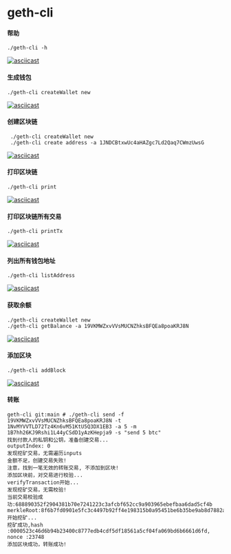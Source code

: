 # geth-cli

#### 帮助

```
./geth-cli -h
```

[![asciicast](https://asciinema.org/a/gRegeEiD9h2ueZevenIx83udx.svg)](https://asciinema.org/a/gRegeEiD9h2ueZevenIx83udx)

#### 生成钱包

```
./geth-cli createWallet new
```

[![asciicast](https://asciinema.org/a/Wf2sUMNZYJ5mGa7GvhzJyYfyY.svg)](https://asciinema.org/a/Wf2sUMNZYJ5mGa7GvhzJyYfyY)

#### 创建区块链

```
 ./geth-cli createWallet new
 ./geth-cli create address -a 1JNDCBtxwUc4aHAZgc7Ld2Qaq7CWmzUwsG
```

[![asciicast](https://asciinema.org/a/B8ewzjvBd4HDUrsTYsEPTkTMx.svg)](https://asciinema.org/a/B8ewzjvBd4HDUrsTYsEPTkTMx)

#### 打印区块链

```
./geth-cli print
```

[![asciicast](https://asciinema.org/a/e8PbKenxzqOo5NqoCQoUNyjaU.svg)](https://asciinema.org/a/e8PbKenxzqOo5NqoCQoUNyjaU)

#### 打印区块链所有交易

```
./geth-cli printTx
```

[![asciicast](https://asciinema.org/a/MSAA6xvKHmdi3kzjbFx71Z70h.svg)](https://asciinema.org/a/MSAA6xvKHmdi3kzjbFx71Z70h)

#### 列出所有钱包地址

```
./geth-cli listAddress
```

[![asciicast](https://asciinema.org/a/257bygs808t2FEb24OOlTBaC0.svg)](https://asciinema.org/a/257bygs808t2FEb24OOlTBaC0)

#### 获取余额

```
./geth-cli createWallet new
./geth-cli getBalance -a 19VKMWZxvVVsMUCNZhksBFQEa8poaKRJ8N
```

[![asciicast](https://asciinema.org/a/AQrWL2cFqPvvnWZoiecjjZMGD.svg)](https://asciinema.org/a/AQrWL2cFqPvvnWZoiecjjZMGD)

#### 添加区块

```
./geth-cli addBlock
```

[![asciicast](https://asciinema.org/a/toX6DG3lA2WC4IrFFifF12At6.svg)](https://asciinema.org/a/toX6DG3lA2WC4IrFFifF12At6)

#### 转账

```
geth-cli git:main # ./geth-cli send -f 19VKMWZxvVVsMUCNZhksBFQEa8poaKRJ8N -t 1NvMYVVTLD72Tz4Kn6vM51KtU5Q3DX1EB3 -a 5 -m 1B7hh26KJ9Rshi1L44yCSdD1yAzKHepja9 -s "send 5 btc"
找到付款人的私钥和公钥，准备创建交易...
outputIndex: 0
发现挖矿交易，无需遍历inputs
金额不足，创建交易失败!
注意，找到一笔无效的转账交易, 不添加到区块!
添加区块前，对交易进行校验...
verifyTransaction开始...
发现挖矿交易，无需校验!
当前交易校验成功:688890352f2904381b70e7241223c3afcbf652cc9a903965ebefbaa6dad5cf4b
merkleRoot:8f6b7fd0901e5fc3c4497b92ff4e198315b0a95451be6b35be9ab8d7882a61a3
开始挖矿...
挖矿成功,hash :0000523c46d6b94b23400c8777edb4cdf5df18561a5cf04fa069bd6b6661d6fd, nonce :23748
添加区块成功，转账成功!
```

